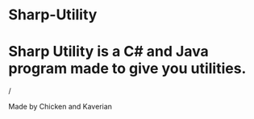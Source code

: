 # Sharp-Utility

<h1> Sharp Utility is a C# and Java program made to give you utilities.</h1>

/


Made by Chicken and Kaverian
